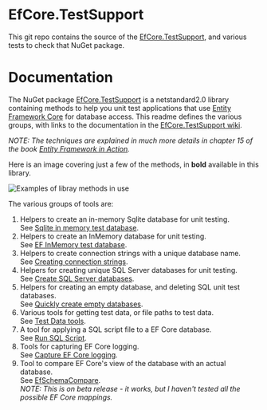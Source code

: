 # EfCore.TestSupport

This git repo contains the source of the
[EfCore.TestSupport](https://www.nuget.org/packages/EfCore.TestSupport/), 
and various tests to check that NuGet package.

# Documentation

The NuGet package [EfCore.TestSupport](https://www.nuget.org/packages/EfCore.TestSupport/)
is a netstandard2.0 library containing methods to help you unit test applications that use
[Entity Framework Core](https://docs.microsoft.com/en-us/ef/core/index)
for database access. This readme defines the various groups, with links to the documentation in the 
[EfCore.TestSupport wiki](https://github.com/JonPSmith/EfCore.TestSupport/wiki).

*NOTE: The techniques are explained in much more details in chapter 15 of the book
[Entity Framework in Action](http://bit.ly/2m8KRAZ).*

Here is an image covering just a few of the methods, in **bold** available in this library.  
 
![Examples of libray methods in use](https://github.com/JonPSmith/EfCore.TestSupport/blob/master/Example-of-various-test-features.png)

The various groups of tools are:

1. Helpers to create an in-memory Sqlite database for unit testing.  
See [Sqlite in memory test database](https://github.com/JonPSmith/EfCore.TestSupport/wiki/1.-Sqlite-in-memory-test-database).
2. Helpers to create an InMemory database for unit testing.  
See [EF InMemory test database](https://github.com/JonPSmith/EfCore.TestSupport/wiki/2.-EF-InMemory-test-database).
3. Helpers to create connection strings with a unique database name.  
See [Creating connection strings](https://github.com/JonPSmith/EfCore.TestSupport/wiki/3.-Creating-connection-strings).
4. Helpers for creating unique SQL Server databases for unit testing.  
See [Create SQL Server databases](https://github.com/JonPSmith/EfCore.TestSupport/wiki/4.-Create-SQL-Server-databases).
5. Helpers for creating an empty database, and deleting SQL unit test databases.  
See [Quickly create empty databases](https://github.com/JonPSmith/EfCore.TestSupport/wiki/5.-Quickly-create-empty-database).
6. Various tools for getting test data, or file paths to test data.  
See [Test Data tools](https://github.com/JonPSmith/EfCore.TestSupport/wiki/6.-Test-Data-tools).
7. A tool for applying a SQL script file to a EF Core database.  
See [Run SQL Script](https://github.com/JonPSmith/EfCore.TestSupport/wiki/7.-Run-SQL-Script).
8. Tools for capturing EF Core logging.  
See [Capture EF Core logging](https://github.com/JonPSmith/EfCore.TestSupport/wiki/8.-Capture-EF-Core-logging).
9. Tool to compare EF Core's view of the database with an actual database.  
See [EfSchemaCompare](https://github.com/JonPSmith/EfCore.TestSupport/wiki/9.-EfSchemaCompare).  
*NOTE: This is on beta release - it works, but I haven't tested all the possible EF Core mappings.*



